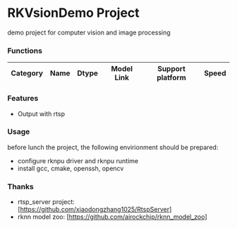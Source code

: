 RKVsionDemo Project
===
demo project for computer vision and image processing

### Functions

| Category | Name | Dtype | Model Link | Support platform | Speed |
| --- | --- | --- | --- | --- | --- |

### Features

* Output with rtsp

### Usage

before lunch the project, the following envirionment should be prepared:

* configure rknpu driver and rknpu runtime
* install gcc, cmake, openssh, opencv

### Thanks

* rtsp_server project: [https://github.com/xiaodongzhang1025/RtspServer]
* rknn model zoo:  [https://github.com/airockchip/rknn_model_zoo]
